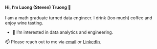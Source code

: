 #### Hi, I’m Luong (Steven) Truong 👋
I am a math graduate turned data engineer. I drink (too much) coffee and enjoy wine tasting.
- 👀 I’m interested in data analytics and engineering.

📫 Please reach out to me via [email](tqluong77@gmail.com) or [LinkedIn](https://www.linkedin.com/in/luongtruong77/).
